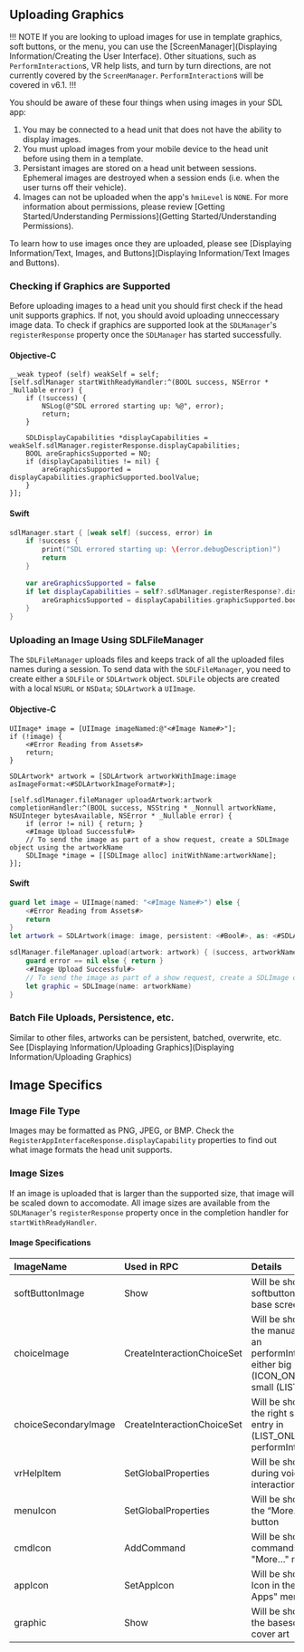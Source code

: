 ## Uploading Graphics

!!! NOTE
If you are looking to upload images for use in template graphics, soft buttons, or the menu, you can use the [ScreenManager](Displaying Information/Creating the User Interface). Other situations, such as `PerformInteraction`s, VR help lists, and turn by turn directions, are not currently covered by the `ScreenManager`. `PerformInteraction`s will be covered in v6.1.
!!!

You should be aware of these four things when using images in your SDL app:

1. You may be connected to a head unit that does not have the ability to display images.
1. You must upload images from your mobile device to the head unit before using them in a template.
1. Persistant images are stored on a head unit between sessions. Ephemeral images are destroyed when a session ends (i.e. when the user turns off their vehicle).
1. Images can not be uploaded when the app's `hmiLevel` is `NONE`. For more information about permissions, please review [Getting Started/Understanding Permissions](Getting Started/Understanding Permissions).

To learn how to use images once they are uploaded, please see [Displaying Information/Text, Images, and Buttons](Displaying Information/Text Images and Buttons).

### Checking if Graphics are Supported
Before uploading images to a head unit you should first check if the head unit supports graphics. If not, you should avoid uploading unneccessary image data. To check if graphics are supported look at the `SDLManager`'s `registerResponse` property once the `SDLManager` has started successfully.

#### Objective-C
```objc
__weak typeof (self) weakSelf = self;
[self.sdlManager startWithReadyHandler:^(BOOL success, NSError * _Nullable error) {
    if (!success) {
        NSLog(@"SDL errored starting up: %@", error);
        return;
    } 

    SDLDisplayCapabilities *displayCapabilities = weakSelf.sdlManager.registerResponse.displayCapabilities;
    BOOL areGraphicsSupported = NO;
    if (displayCapabilities != nil) {
        areGraphicsSupported = displayCapabilities.graphicSupported.boolValue;
    } 
}];
```

#### Swift
```swift
sdlManager.start { [weak self] (success, error) in
    if !success {
        print("SDL errored starting up: \(error.debugDescription)")
        return
    }
    
    var areGraphicsSupported = false
    if let displayCapabilities = self?.sdlManager.registerResponse?.displayCapabilities {
        areGraphicsSupported = displayCapabilities.graphicSupported.boolValue
    }
}
```

### Uploading an Image Using SDLFileManager
The `SDLFileManager` uploads files and keeps track of all the uploaded files names during a session. To send data with the `SDLFileManager`, you need to create either a `SDLFile` or `SDLArtwork` object. `SDLFile` objects are created with a local `NSURL` or `NSData`; `SDLArtwork` a `UIImage`.

#### Objective-C
```objc
UIImage* image = [UIImage imageNamed:@"<#Image Name#>"];
if (!image) {
    <#Error Reading from Assets#>
    return;    
}

SDLArtwork* artwork = [SDLArtwork artworkWithImage:image asImageFormat:<#SDLArtworkImageFormat#>];

[self.sdlManager.fileManager uploadArtwork:artwork completionHandler:^(BOOL success, NSString * _Nonnull artworkName, NSUInteger bytesAvailable, NSError * _Nullable error) {
    if (error != nil) { return; }
    <#Image Upload Successful#>
    // To send the image as part of a show request, create a SDLImage object using the artworkName
    SDLImage *image = [[SDLImage alloc] initWithName:artworkName];
}];
```

#### Swift
```swift
guard let image = UIImage(named: "<#Image Name#>") else {
	<#Error Reading from Assets#>
	return
}
let artwork = SDLArtwork(image: image, persistent: <#Bool#>, as: <#SDLArtworkImageFormat#>)

sdlManager.fileManager.upload(artwork: artwork) { (success, artworkName, bytesAvailable, error) in
    guard error == nil else { return }
    <#Image Upload Successful#>
    // To send the image as part of a show request, create a SDLImage object using the artworkName
    let graphic = SDLImage(name: artworkName)
}
```

### Batch File Uploads, Persistence, etc.
Similar to other files, artworks can be persistent, batched, overwrite, etc. See [Displaying Information/Uploading Graphics](Displaying Information/Uploading Graphics)

## Image Specifics
### Image File Type
Images may be formatted as PNG, JPEG, or BMP. Check the `RegisterAppInterfaceResponse.displayCapability` properties to find out what image formats the head unit supports.

### Image Sizes
If an image is uploaded that is larger than the supported size, that image will be scaled down to accomodate. All image sizes are available from the `SDLManager`'s `registerResponse` property once in the completion handler for `startWithReadyHandler`.

#### Image Specifications
| ImageName | Used in RPC | Details | Height | Width | Type |
|:--------------|:----------------|:--------|:---------|:-------|:-------|
softButtonImage		 | Show 					  | Will be shown on softbuttons on the base screen														  | 70px         | 70px   | png, jpg, bmp
choiceImage 		 | CreateInteractionChoiceSet | Will be shown in the manual part of an performInteraction either big (ICON_ONLY) or small (LIST_ONLY) | 70px         | 70px   | png, jpg, bmp
choiceSecondaryImage | CreateInteractionChoiceSet | Will be shown on the right side of an entry in (LIST_ONLY) performInteraction						  | 35px 		 | 35px   | png, jpg, bmp
vrHelpItem			 | SetGlobalProperties		  | Will be shown during voice interaction 																  | 35px 		 | 35px   | png, jpg, bmp
menuIcon			 | SetGlobalProperties		  | Will be shown on the “More…” button 																  | 35px 		 | 35px   | png, jpg, bmp
cmdIcon				 | AddCommand				  | Will be shown for commands in the "More…" menu 														  | 35px 		 | 35px   | png, jpg, bmp
appIcon 			 | SetAppIcon				  | Will be shown as Icon in the "Mobile Apps" menu 													  | 70px 		 | 70px   | png, jpg, bmp
graphic 			 | Show 					  | Will be shown on the basescreen as cover art 														  | 185px 		 | 185px  | png, jpg, bmp
